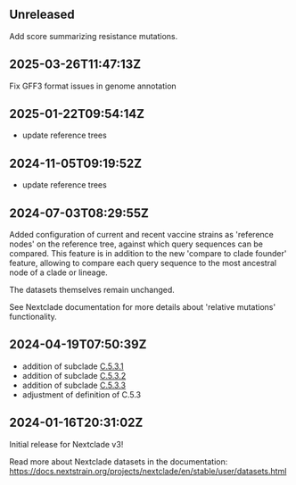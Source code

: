 ## Unreleased

Add score summarizing resistance mutations.

## 2025-03-26T11:47:13Z

Fix GFF3 format issues in genome annotation


## 2025-01-22T09:54:14Z

 - update reference trees

## 2024-11-05T09:19:52Z

 - update reference trees

## 2024-07-03T08:29:55Z

Added configuration of current and recent vaccine strains as 'reference nodes' on the reference tree, against which query sequences can be compared. This feature is in addition to the new 'compare to clade founder' feature, allowing to compare each query sequence to the most ancestral node of a clade or lineage.

The datasets themselves remain unchanged.

See Nextclade documentation for more details about 'relative mutations' functionality.

## 2024-04-19T07:50:39Z

 - addition of subclade [C.5.3.1](https://github.com/influenza-clade-nomenclature/seasonal_A-H1N1pdm_NA/blob/main/subclades/C.5.3.1.yml)
 - addition of subclade [C.5.3.2](https://github.com/influenza-clade-nomenclature/seasonal_A-H1N1pdm_NA/blob/main/subclades/C.5.3.2.yml)
 - addition of subclade [C.5.3.3](https://github.com/influenza-clade-nomenclature/seasonal_A-H1N1pdm_NA/blob/main/subclades/C.5.3.3.yml)
 - adjustment of definition of C.5.3

## 2024-01-16T20:31:02Z

Initial release for Nextclade v3!

Read more about Nextclade datasets in the documentation: https://docs.nextstrain.org/projects/nextclade/en/stable/user/datasets.html
